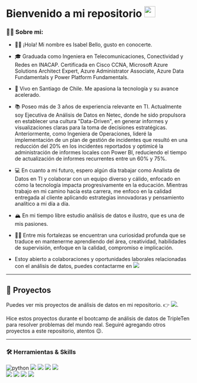 <h1>
  Bienvenido a mi repositorio
  <img src="https://media.giphy.com/media/hvRJCLFzcasrR4ia7z/giphy.gif" width="30px"/>
</h1>  


### 👨‍💻 Sobre mi:

* 👋🏽 ¡Hola! Mi nombre es Isabel Bello, gusto en conocerte.

* 🎓 Graduada como Ingeniera en Telecomunicaciones, Conectividad y Redes en INACAP. Certificada en Cisco CCNA, Microsoft Azure Solutions Architect Expert, Azure Administrator Associate, Azure Data Fundamentals y Power Platform Fundamentals.

* 🌇 Vivo en Santiago de Chile. Me apasiona la tecnología y su avance acelerado.

* 📚 Poseo más de 3 años de experiencia relevante en TI. Actualmente soy Ejecutiva de Análisis de Datos en Netec, donde he sido propulsora en establecer una cultura "Data-Driven", en generar informes y visualizaciones claras para la toma de decisiones estratégicas. Anteriormente, como Ingeniera de Operaciones, lideré la implementación de un plan de gestión de incidentes que resultó en una reducción del 20% en los incidentes reportados y optimicé la administración de informes locales con Power BI, reduciendo el tiempo de actualización de informes recurrentes entre un 60% y 75%.

* 💻 En cuanto a mi futuro, espero algún día trabajar como Analista de Datos en TI y colaborar con un equipo diverso y cálido, enfocado en cómo la tecnología impacta progresivamente en la educación. Mientras trabajo en mi camino hacia esta carrera, me enfoco en la calidad entregada al cliente aplicando estrategias innovadoras y pensamiento analítico a mi día a día.

* 🏔 En mi tiempo libre estudio análisis de datos e ilustro, que es una de mis pasiones.

* 💪🏽 Entre mis fortalezas se encuentran una curiosidad profunda que se traduce en mantenerme aprendiendo del área, creatividad, habilidades de supervisión, enfoque en la calidad, compromiso e implicación.

* Estoy abierto a colaboraciones y oportunidades laborales relacionadas con el análisis de datos, puedes contactarme en [![](https://img.shields.io/badge/LinkedIn-0077B5?style=flat-squared&logo=linkedin&logoColor=white)](https://www.linkedin.com/in/isbquezada/)

---
## 🌟 Proyectos 

Puedes ver mis proyectos de análisis de datos en mi repositorio. 👉 [![](https://img.shields.io/badge/GitHub-181717?logo=github&logoColor=white&style=flat-squared)](https://github.com/AtomicIB/TripleTen-projects). 

Hice estos proyectos durante el bootcamp de análisis de datos de TripleTen para resolver problemas del mundo real. Seguiré agregando otros proyectos a este repositorio, atentos 😉.


---
### 🛠️ Herramientas & Skills

<div id="header" align="left">
    <img src="https://img.shields.io/badge/Python-3776AB?style=for-the-badge&logo=python&logoColor=white" alt="python"/>
    <img src="https://img.shields.io/badge/pandas-%23150458.svg?style=for-the-badge&logo=pandas&logoColor=white"/>
    <img src="https://img.shields.io/badge/numpy-%23013243.svg?style=for-the-badge&logo=numpy&logoColor=white"/>
    <img src="https://img.shields.io/badge/scikit--learn-%23F7931E.svg?style=for-the-badge&logo=scikit-learn&logoColor=white"/>
    <img src="https://img.shields.io/badge/SciPy-%230C55A5.svg?style=for-the-badge&logo=scipy&logoColor=%white"/><br>
    <img src="https://img.shields.io/badge/Matplotlib-%23ffffff.svg?style=for-the-badge&logo=Matplotlib&logoColor=black"/>
    <img src="https://img.shields.io/badge/-Git-F05032?logo=git&logoColor=white&style=for-the-badge"/>
    <img src="https://img.shields.io/badge/SQL-4169E1?logo=postgresql&logoColor=white&style=for-the-badge"/>
    <img src="https://img.shields.io/badge/Jupyter-F37626?logo=jupyter&logoColor=white&style=for-the-badge"/>
</div>
  
<!--
**AtomicIB/AtomicIB** is a ✨ _special_ ✨ repository because its `README.md` (this file) appears on your GitHub profile.

Here are some ideas to get you started:

- 🔭 I’m currently working on ...
- 🌱 I’m currently learning ...
- 👯 I’m looking to collaborate on ...
- 🤔 I’m looking for help with ...
- 💬 Ask me about ...
- 📫 How to reach me: ...
- 😄 Pronouns: ...
- ⚡ Fun fact: ...
-->
